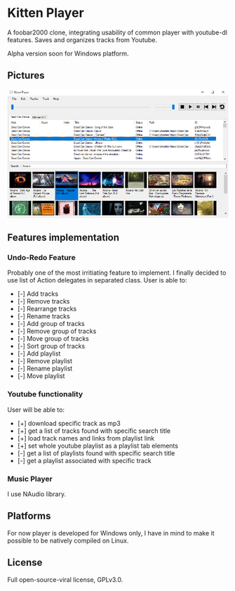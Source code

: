 ﻿# Kitten Player

A foobar2000 clone, integrating usability of common player with youtube-dl features. Saves and organizes tracks from Youtube.

Alpha version soon for Windows platform.

## Pictures

![](/pics/31.10.17.png)

## Features implementation

### Undo-Redo Feature

Probably one of the most irritiating feature to implement. I finally decided to use list of Action delegates in separated class.
User is able to:

+ [-] Add tracks
+ [-] Remove tracks
+ [-] Rearrange tracks
+ [-] Rename tracks
+ [-] Add group of tracks
+ [-] Remove group of tracks
+ [-] Move group of tracks
+ [-] Sort group of tracks
+ [-] Add playlist
+ [-] Remove playlist
+ [-] Rename playlist
+ [-] Move playlist

### Youtube functionality

User will be able to:

+ [+] download specific track as mp3
+ [+] get a list of tracks found with specific search title
+ [+] load track names and links from playlist link
+ [+] set whole youtube playlist as a playlist tab elements
+ [-] get a list of playlists found with specific search title
+ [-] get a playlist associated with specific track

### Music Player

I use NAudio library.

## Platforms

For now player is developed for Windows only, I have in mind to make it possible to be natively compiled on Linux.

## License

Full open-source-viral license, GPLv3.0.